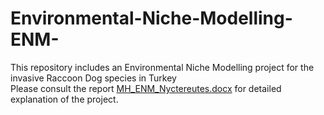 # Environmental-Niche-Modelling-ENM-
This repository includes an Environmental Niche Modelling project for the invasive Raccoon Dog species in Turkey\
Please consult the report [MH_ENM_Nyctereutes.docx](MH_ENM_Nyctereutes.doc) for detailed explanation of the project.

